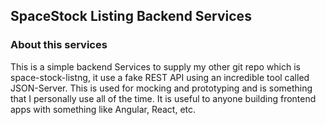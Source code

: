 ## SpaceStock Listing Backend Services

### About this services
This is a simple backend Services to supply my other git repo which is space-stock-listng, it use a fake REST API using an incredible tool called JSON-Server. This is used for mocking and prototyping and is something that I personally use all of the time. It is useful to anyone building frontend apps with something like Angular, React, etc.
